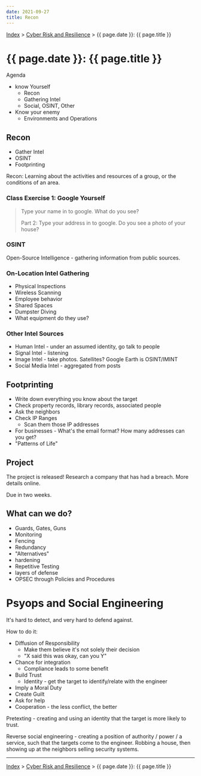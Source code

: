 ```yaml
---
date: 2021-09-27
title: Recon
---
```


[Index](../../../index.md) > [Cyber Risk and Resilience](./index.md) > {{ page.date }}: {{ page.title }}

# {{ page.date }}: {{ page.title }}

Agenda

- know Yourself
    - Recon
    - Gathering Intel
    - Social, OSINT, Other
- Know your enemy
    - Environments and Operations

## Recon

- Gather Intel
- OSINT
- Footprinting

Recon: Learning about the activities and resources of a group, or the conditions of an area.

### Class Exercise 1: Google Yourself

> Type your name in to google. What do you see?
>
> Part 2: Type your address in to google. Do you see a photo of your house?

### OSINT

Open-Source Intelligence - gathering information from public sources.

### On-Location Intel Gathering

- Physical Inspections
- Wireless Scanning
- Employee behavior
- Shared Spaces
- Dumpster Diving
- What equipment do they use?

### Other Intel Sources

- Human Intel - under an assumed identity, go talk to people
- Signal Intel - listening
- Image Intel - take photos. Satellites? Google Earth is OSINT/IMINT
- Social Media Intel - aggregated from posts

## Footprinting

- Write down everything you know about the target
- Check property records, library records, associated people
- Ask the neighbors
- Check IP Ranges
    - Scan them those IP addresses
- For businesses - What's the email format? How many addresses can you get?
- "Patterns of Life"

## Project

The project is released! Research a company that has had a breach. More details online.

Due in two weeks.

## What can we do?

- Guards, Gates, Guns
- Monitoring
- Fencing
- Redundancy
- "Alternatives"
- hardening
- Repetitive Testing
- layers of defense
- OPSEC through Policies and Procedures

# Psyops and Social Engineering

It's hard to detect, and very hard to defend against.

How to do it:

- Diffusion of Responsibility
    - Make them believe it's not solely their decision
    - "X said this was okay, can you Y"
- Chance for integration
    - Compliance leads to some benefit
- Build Trust
    - Identity - get the target to identify/relate with the engineer
- Imply a Moral Duty
- Create Guilt
- Ask for help
- Cooperation - the less conflict, the better

Pretexting - creating and using an identity that the target is more likely to trust.

Reverse social engineering - creating a position of authority / power / a service, such that the targets come to the engineer. Robbing a house, then showing up at the neighbors selling security systems.

---

[Index](../../../index.md) > [Cyber Risk and Resilience](./index.md) > {{ page.date }}: {{ page.title }}
